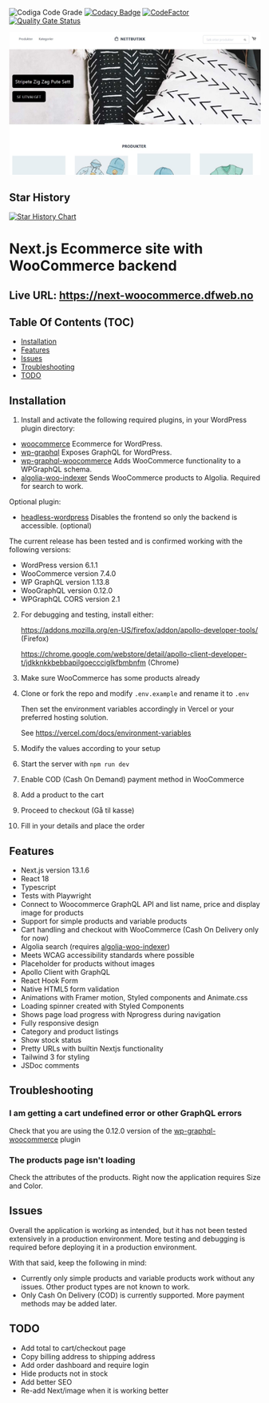 ![Codiga Code Grade](https://api.codiga.io/project/35238/score/svg)
[![Codacy Badge](https://api.codacy.com/project/badge/Grade/29de6847b01142e6a0183988fc3df46a)](https://app.codacy.com/gh/w3bdesign/nextjs-woocommerce?utm_source=github.com&utm_medium=referral&utm_content=w3bdesign/nextjs-woocommerce&utm_campaign=Badge_Grade_Settings)
[![CodeFactor](https://www.codefactor.io/repository/github/w3bdesign/nextjs-woocommerce/badge)](https://www.codefactor.io/repository/github/w3bdesign/nextjs-woocommerce)
[![Quality Gate Status](https://sonarcloud.io/api/project_badges/measure?project=w3bdesign_nextjs-woocommerce&metric=alert_status)](https://sonarcloud.io/dashboard?id=w3bdesign_nextjs-woocommerce)

![Screenshot 1](./screenshots/screenshot1.jpg)

## Star History

[![Star History Chart](https://api.star-history.com/svg?repos=w3bdesign/nextjs-woocommerce&type=Date)](https://star-history.com/#w3bdesign/nextjs-woocommerce&Date)

# Next.js Ecommerce site with WooCommerce backend

## Live URL: <https://next-woocommerce.dfweb.no>

## Table Of Contents (TOC)

-   [Installation](#Installation)
-   [Features](#Features)
-   [Issues](#Issues)
-   [Troubleshooting](#Troubleshooting)
-   [TODO](#TODO)

## Installation

1.  Install and activate the following required plugins, in your WordPress plugin directory:

-   [woocommerce](https://wordpress.org/plugins/woocommerce) Ecommerce for WordPress.
-   [wp-graphql](https://wordpress.org/plugins/wp-graphql) Exposes GraphQL for WordPress.
-   [wp-graphql-woocommerce](https://github.com/wp-graphql/wp-graphql-woocommerce) Adds WooCommerce functionality to a WPGraphQL schema.
-   [algolia-woo-indexer](https://github.com/w3bdesign/algolia-woo-indexer) Sends WooCommerce products to Algolia. Required for search to work. 

Optional plugin:

-   [headless-wordpress](https://github.com/w3bdesign/headless-wp) Disables the frontend so only the backend is accessible. (optional)

The current release has been tested and is confirmed working with the following versions:

-   WordPress version 6.1.1
-   WooCommerce version 7.4.0
-   WP GraphQL version 1.13.8
-   WooGraphQL version 0.12.0
-   WPGraphQL CORS version 2.1

2.  For debugging and testing, install either:

    <https://addons.mozilla.org/en-US/firefox/addon/apollo-developer-tools/> (Firefox)

    <https://chrome.google.com/webstore/detail/apollo-client-developer-t/jdkknkkbebbapilgoeccciglkfbmbnfm> (Chrome)

3.  Make sure WooCommerce has some products already


4.  Clone or fork the repo and modify `.env.example` and rename it to `.env`

    Then set the environment variables accordingly in Vercel or your preferred hosting solution.

    See <https://vercel.com/docs/environment-variables>

5.  Modify the values according to your setup

6.  Start the server with `npm run dev`

7.  Enable COD (Cash On Demand) payment method in WooCommerce

8.  Add a product to the cart

9.  Proceed to checkout (Gå til kasse)

10. Fill in your details and place the order

## Features

-   Next.js version 13.1.6
-   React 18
-   Typescript
-   Tests with Playwright
-   Connect to Woocommerce GraphQL API and list name, price and display image for products
-   Support for simple products and variable products
-   Cart handling and checkout with WooCommerce (Cash On Delivery only for now)
-   Algolia search (requires [algolia-woo-indexer](https://github.com/w3bdesign/algolia-woo-indexer))
-   Meets WCAG accessibility standards where possible
-   Placeholder for products without images
-   Apollo Client with GraphQL
-   React Hook Form
-   Native HTML5 form validation
-   Animations with Framer motion, Styled components and Animate.css
-   Loading spinner created with Styled Components
-   Shows page load progress with Nprogress during navigation
-   Fully responsive design
-   Category and product listings
-   Show stock status
-   Pretty URLs with builtin Nextjs functionality
-   Tailwind 3 for styling
-   JSDoc comments

## Troubleshooting

### I am getting a cart undefined error or other GraphQL errors

Check that you are using the 0.12.0 version of the [wp-graphql-woocommerce](https://github.com/wp-graphql/wp-graphql-woocommerce) plugin

### The products page isn't loading

Check the attributes of the products. Right now the application requires Size and Color.

## Issues

Overall the application is working as intended, but it has not been tested extensively in a production environment. 
More testing and debugging is required before deploying it in a production environment. 

With that said, keep the following in mind:

-   Currently only simple products and variable products work without any issues. Other product types are not known to work.
-   Only Cash On Delivery (COD) is currently supported. More payment methods may be added later.

## TODO

-   Add total to cart/checkout page
-   Copy billing address to shipping address
-   Add order dashboard and require login
-   Hide products not in stock
-   Add better SEO
-   Re-add Next/image when it is working better
